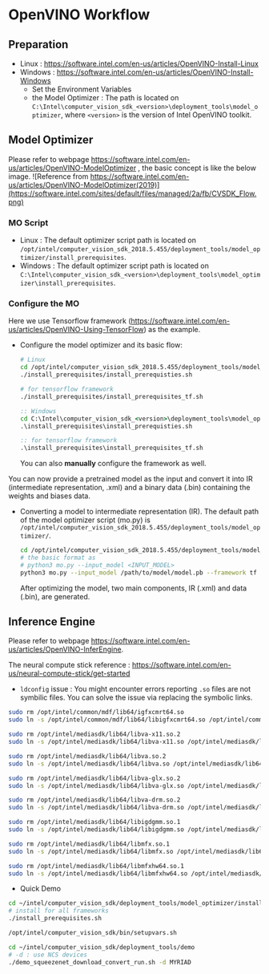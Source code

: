 # OpenVINO Workflow



## Preparation

*   Linux : https://software.intel.com/en-us/articles/OpenVINO-Install-Linux
*   Windows : https://software.intel.com/en-us/articles/OpenVINO-Install-Windows
    *   Set the Environment Variables
    *   the Model Optimizer : The path is located on `C:\Intel\computer_vision_sdk_<version>\deployment_tools\model_optimizer`, where `<version>` is the version of Intel OpenVINO toolkit.



## Model Optimizer 

Please refer to webpage https://software.intel.com/en-us/articles/OpenVINO-ModelOptimizer , the basic concept is like the below image. ![Reference from https://software.intel.com/en-us/articles/OpenVINO-ModelOptimizer(2019)](https://software.intel.com/sites/default/files/managed/2a/fb/CVSDK_Flow.png)

### MO Script

*   Linux : The default optimizer script path is located on  `/opt/intel/computer_vision_sdk_2018.5.455/deployment_tools/model_optimizer/install_prerequisites`.
*   Windows : The default optimizer script path is located on  `C:\Intel\computer_vision_sdk_<version>\deployment_tools\model_optimizer\install_prerequisites`.

### Configure the MO

Here we use Tensorflow framework (https://software.intel.com/en-us/articles/OpenVINO-Using-TensorFlow) as the example.

*   Configure the model optimizer and its basic flow:

    ```sh
    # Linux
    cd /opt/intel/computer_vision_sdk_2018.5.455/deployment_tools/model_optimizer/
    ./install_prerequisites/install_prerequisties.sh
    
    # for tensorflow framework
    ./install_prerequisites/install_prerequisites_tf.sh
    ```

    ```bat
    :: Windows
    cd C:\Intel\computer_vision_sdk_<version>\deployment_tools\model_optimizer
    .\install_prerequisites\install_prerequisties.sh
    
    :: for tensorflow framework
    .\install_prerequisites\install_prerequisites_tf.sh
    ```

    You can also **manually** configure the framework as well.

You can now provide a pretrained model as the input and convert it into IR (intermediate representation, .xml) and a binary data (.bin) containing the weights and biases data.

*   Converting a model to intermediate representation (IR). The default path of the model optimizer script (mo.py) is `/opt/intel/computer_vision_sdk_2018.5.455/deployment_tools/model_optimizer/`.

    ```sh
    cd /opt/intel/computer_vision_sdk_2018.5.455/deployment_tools/model_optimizer/
    # the basic format as 
    # python3 mo.py --input_model <INPUT_MODEL>
    python3 mo.py --input_model /path/to/model/model.pb --framework tf --input Placeholder --output final_result --input_shape [1,128,128,3]
    ```

    After optimizing the model, two main components, IR (.xml) and data (.bin), are generated. 


## Inference Engine

Please refer to webpage https://software.intel.com/en-us/articles/OpenVINO-InferEngine.

The neural compute stick reference : https://software.intel.com/en-us/neural-compute-stick/get-started

*   `ldconfig` issue : You might encounter errors reporting `.so` files are not symbilic files. You can solve the issue via replacing the symbolic links.

```sh
sudo rm /opt/intel/common/mdf/lib64/igfxcmrt64.so
sudo ln -s /opt/intel/common/mdf/lib64/libigfxcmrt64.so /opt/intel/common/mdf/lib64/igfxcmrt64.so

sudo rm /opt/intel/mediasdk/lib64/libva-x11.so.2
sudo ln -s /opt/intel/mediasdk/lib64/libva-x11.so /opt/intel/mediasdk/lib64/libva-x11.so.2

sudo rm /opt/intel/mediasdk/lib64/libva.so.2
sudo ln -s /opt/intel/mediasdk/lib64/libva.so /opt/intel/mediasdk/lib64/libva.so.2

sudo rm /opt/intel/mediasdk/lib64/libva-glx.so.2
sudo ln -s /opt/intel/mediasdk/lib64/libva-glx.so /opt/intel/mediasdk/lib64/libva-glx.so.2

sudo rm /opt/intel/mediasdk/lib64/libva-drm.so.2
sudo ln -s /opt/intel/mediasdk/lib64/libva-drm.so /opt/intel/mediasdk/lib64/libva-drm.so.2

sudo rm /opt/intel/mediasdk/lib64/libigdgmm.so.1
sudo ln -s /opt/intel/mediasdk/lib64/libigdgmm.so /opt/intel/mediasdk/lib64/libigdgmm.so.1

sudo rm /opt/intel/mediasdk/lib64/libmfx.so.1
sudo ln -s /opt/intel/mediasdk/lib64/libmfx.so /opt/intel/mediasdk/lib64/libmfx.so.1

sudo rm /opt/intel/mediasdk/lib64/libmfxhw64.so.1
sudo ln -s /opt/intel/mediasdk/lib64/libmfxhw64.so /opt/intel/mediasdk/lib64/libmfxhw64.so.1
```



*   Quick Demo

```sh
cd ~/intel/computer_vision_sdk/deployment_tools/model_optimizer/install_prerequisites/
# install for all frameworks
./install_prerequisites.sh

/opt/intel/computer_vision_sdk/bin/setupvars.sh

cd ~/intel/computer_vision_sdk/deployment_tools/demo
# -d : use NCS devices
./demo_squeezenet_download_convert_run.sh -d MYRIAD
```

